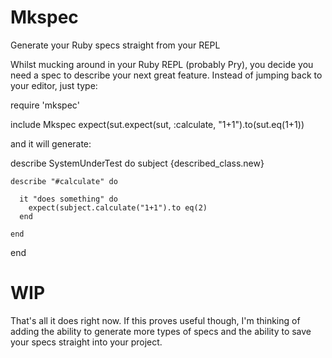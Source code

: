 Mkspec
======

Generate your Ruby specs straight from your REPL

Whilst mucking around in your Ruby REPL (probably Pry), you decide you
need a spec to describe your next great feature. Instead of jumping back
to your editor, just type:

  require 'mkspec'

  include Mkspec
  expect(sut.expect(sut, :calculate, "1+1").to(sut.eq(1+1))

and it will generate:

  describe SystemUnderTest do
    subject {described_class.new}

    describe "#calculate" do

      it "does something" do
        expect(subject.calculate("1+1").to eq(2)
      end

    end
  end

WIP
===

That's all it does right now. If this proves useful though, I'm
thinking of adding the ability to generate more types of specs and the
ability to save your specs straight into your project.
